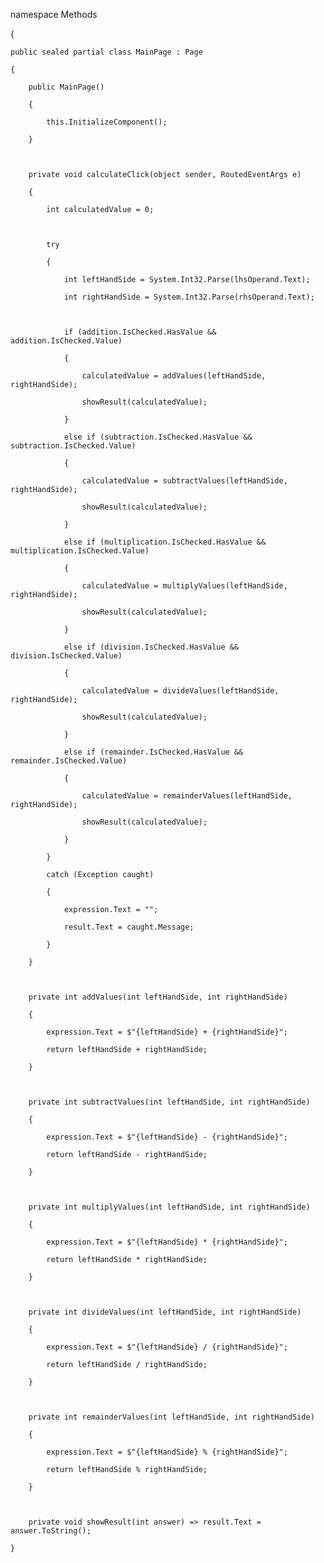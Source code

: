namespace Methods

{

   

    public sealed partial class MainPage : Page

    {

        public MainPage()

        {

            this.InitializeComponent();

        }



        private void calculateClick(object sender, RoutedEventArgs e)

        {

            int calculatedValue = 0;



            try

            {

                int leftHandSide = System.Int32.Parse(lhsOperand.Text);

                int rightHandSide = System.Int32.Parse(rhsOperand.Text);



                if (addition.IsChecked.HasValue && addition.IsChecked.Value)

                {

                    calculatedValue = addValues(leftHandSide, rightHandSide);

                    showResult(calculatedValue);

                }

                else if (subtraction.IsChecked.HasValue && subtraction.IsChecked.Value)

                {

                    calculatedValue = subtractValues(leftHandSide, rightHandSide);

                    showResult(calculatedValue);

                }

                else if (multiplication.IsChecked.HasValue && multiplication.IsChecked.Value)

                {

                    calculatedValue = multiplyValues(leftHandSide, rightHandSide);

                    showResult(calculatedValue);

                }

                else if (division.IsChecked.HasValue && division.IsChecked.Value)

                {

                    calculatedValue = divideValues(leftHandSide, rightHandSide);

                    showResult(calculatedValue);

                }

                else if (remainder.IsChecked.HasValue && remainder.IsChecked.Value)

                {

                    calculatedValue = remainderValues(leftHandSide, rightHandSide);

                    showResult(calculatedValue);

                }

            }

            catch (Exception caught)

            {

                expression.Text = "";

                result.Text = caught.Message;

            }

        }



        private int addValues(int leftHandSide, int rightHandSide)

        {

            expression.Text = $"{leftHandSide} + {rightHandSide}";

            return leftHandSide + rightHandSide;

        }



        private int subtractValues(int leftHandSide, int rightHandSide)

        {

            expression.Text = $"{leftHandSide} - {rightHandSide}";

            return leftHandSide - rightHandSide;

        }



        private int multiplyValues(int leftHandSide, int rightHandSide)

        {

            expression.Text = $"{leftHandSide} * {rightHandSide}";

            return leftHandSide * rightHandSide;

        }



        private int divideValues(int leftHandSide, int rightHandSide)

        {

            expression.Text = $"{leftHandSide} / {rightHandSide}";

            return leftHandSide / rightHandSide;

        }



        private int remainderValues(int leftHandSide, int rightHandSide)

        {

            expression.Text = $"{leftHandSide} % {rightHandSide}";

            return leftHandSide % rightHandSide;

        }



        private void showResult(int answer) => result.Text = answer.ToString();

    }